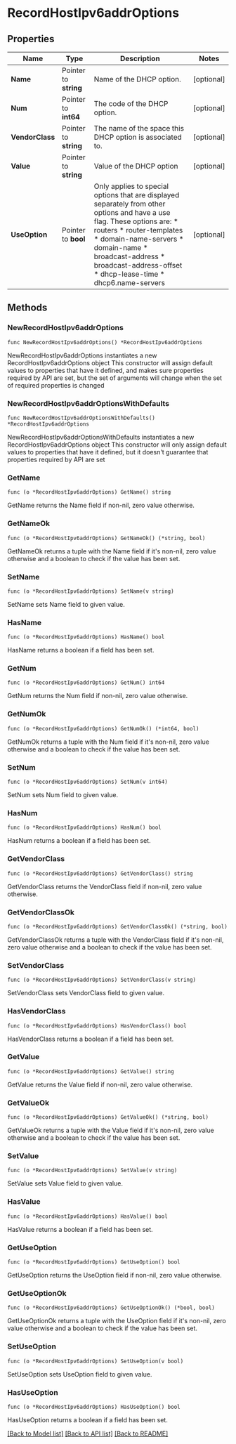 # RecordHostIpv6addrOptions

## Properties

Name | Type | Description | Notes
------------ | ------------- | ------------- | -------------
**Name** | Pointer to **string** | Name of the DHCP option. | [optional] 
**Num** | Pointer to **int64** | The code of the DHCP option. | [optional] 
**VendorClass** | Pointer to **string** | The name of the space this DHCP option is associated to. | [optional] 
**Value** | Pointer to **string** | Value of the DHCP option | [optional] 
**UseOption** | Pointer to **bool** | Only applies to special options that are displayed separately from other options and have a use flag. These options are: * routers * router-templates * domain-name-servers * domain-name * broadcast-address * broadcast-address-offset * dhcp-lease-time * dhcp6.name-servers | [optional] 

## Methods

### NewRecordHostIpv6addrOptions

`func NewRecordHostIpv6addrOptions() *RecordHostIpv6addrOptions`

NewRecordHostIpv6addrOptions instantiates a new RecordHostIpv6addrOptions object
This constructor will assign default values to properties that have it defined,
and makes sure properties required by API are set, but the set of arguments
will change when the set of required properties is changed

### NewRecordHostIpv6addrOptionsWithDefaults

`func NewRecordHostIpv6addrOptionsWithDefaults() *RecordHostIpv6addrOptions`

NewRecordHostIpv6addrOptionsWithDefaults instantiates a new RecordHostIpv6addrOptions object
This constructor will only assign default values to properties that have it defined,
but it doesn't guarantee that properties required by API are set

### GetName

`func (o *RecordHostIpv6addrOptions) GetName() string`

GetName returns the Name field if non-nil, zero value otherwise.

### GetNameOk

`func (o *RecordHostIpv6addrOptions) GetNameOk() (*string, bool)`

GetNameOk returns a tuple with the Name field if it's non-nil, zero value otherwise
and a boolean to check if the value has been set.

### SetName

`func (o *RecordHostIpv6addrOptions) SetName(v string)`

SetName sets Name field to given value.

### HasName

`func (o *RecordHostIpv6addrOptions) HasName() bool`

HasName returns a boolean if a field has been set.

### GetNum

`func (o *RecordHostIpv6addrOptions) GetNum() int64`

GetNum returns the Num field if non-nil, zero value otherwise.

### GetNumOk

`func (o *RecordHostIpv6addrOptions) GetNumOk() (*int64, bool)`

GetNumOk returns a tuple with the Num field if it's non-nil, zero value otherwise
and a boolean to check if the value has been set.

### SetNum

`func (o *RecordHostIpv6addrOptions) SetNum(v int64)`

SetNum sets Num field to given value.

### HasNum

`func (o *RecordHostIpv6addrOptions) HasNum() bool`

HasNum returns a boolean if a field has been set.

### GetVendorClass

`func (o *RecordHostIpv6addrOptions) GetVendorClass() string`

GetVendorClass returns the VendorClass field if non-nil, zero value otherwise.

### GetVendorClassOk

`func (o *RecordHostIpv6addrOptions) GetVendorClassOk() (*string, bool)`

GetVendorClassOk returns a tuple with the VendorClass field if it's non-nil, zero value otherwise
and a boolean to check if the value has been set.

### SetVendorClass

`func (o *RecordHostIpv6addrOptions) SetVendorClass(v string)`

SetVendorClass sets VendorClass field to given value.

### HasVendorClass

`func (o *RecordHostIpv6addrOptions) HasVendorClass() bool`

HasVendorClass returns a boolean if a field has been set.

### GetValue

`func (o *RecordHostIpv6addrOptions) GetValue() string`

GetValue returns the Value field if non-nil, zero value otherwise.

### GetValueOk

`func (o *RecordHostIpv6addrOptions) GetValueOk() (*string, bool)`

GetValueOk returns a tuple with the Value field if it's non-nil, zero value otherwise
and a boolean to check if the value has been set.

### SetValue

`func (o *RecordHostIpv6addrOptions) SetValue(v string)`

SetValue sets Value field to given value.

### HasValue

`func (o *RecordHostIpv6addrOptions) HasValue() bool`

HasValue returns a boolean if a field has been set.

### GetUseOption

`func (o *RecordHostIpv6addrOptions) GetUseOption() bool`

GetUseOption returns the UseOption field if non-nil, zero value otherwise.

### GetUseOptionOk

`func (o *RecordHostIpv6addrOptions) GetUseOptionOk() (*bool, bool)`

GetUseOptionOk returns a tuple with the UseOption field if it's non-nil, zero value otherwise
and a boolean to check if the value has been set.

### SetUseOption

`func (o *RecordHostIpv6addrOptions) SetUseOption(v bool)`

SetUseOption sets UseOption field to given value.

### HasUseOption

`func (o *RecordHostIpv6addrOptions) HasUseOption() bool`

HasUseOption returns a boolean if a field has been set.


[[Back to Model list]](../README.md#documentation-for-models) [[Back to API list]](../README.md#documentation-for-api-endpoints) [[Back to README]](../README.md)


